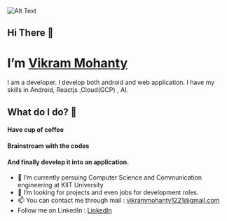  
 
 
 
![Alt Text](https://media.giphy.com/media/26xBwdIuRJiAIqHwA/giphy.gif)

  ## Hi There 👋
  # I’m [Vikram Mohanty](https://github.com/vikram-12)
     
  
  I am a developer. I develop both android and web application. 
  I have my skills in Android, Reactjs ,Cloud(GCP) , AI.
   
  ## What do I do? 👀
  
  #### Have cup of coffee
  #### Brainstroam with the codes
  #### And finally develop it into an application.
  
- 🌱 I’m currently persuing Computer Science and Communication engineering at KIIT University
- 💞️ I’m looking for projects and even jobs for development roles.
- 📫 You can contact me through mail : vikrammohanty1221@gmail.com
- Follow me on LinkedIn :
    [LinkedIn](https://www.linkedin.com/in/vikrammohanty12/)    
  


